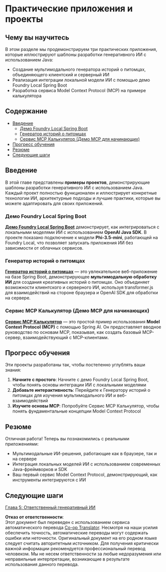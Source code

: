 <!--
CO_OP_TRANSLATOR_METADATA:
{
  "original_hash": "14c0a61ecc1cd2012a9c129236dfdf71",
  "translation_date": "2025-07-29T14:22:04+00:00",
  "source_file": "04-PracticalSamples/README.md",
  "language_code": "ru"
}
-->
# Практические приложения и проекты

## Чему вы научитесь
В этом разделе мы продемонстрируем три практических приложения, которые иллюстрируют шаблоны разработки генеративного ИИ с использованием Java:
- Создание мультимодального генератора историй о питомцах, объединяющего клиентский и серверный ИИ
- Реализация интеграции локальной модели ИИ с помощью демо Foundry Local Spring Boot
- Разработка сервиса Model Context Protocol (MCP) на примере калькулятора

## Содержание

- [Введение](../../../04-PracticalSamples)
  - [Демо Foundry Local Spring Boot](../../../04-PracticalSamples)
  - [Генератор историй о питомцах](../../../04-PracticalSamples)
  - [Сервис MCP Калькулятор (Демо MCP для начинающих)](../../../04-PracticalSamples)
- [Прогресс обучения](../../../04-PracticalSamples)
- [Резюме](../../../04-PracticalSamples)
- [Следующие шаги](../../../04-PracticalSamples)

## Введение

В этой главе представлены **примеры проектов**, демонстрирующие шаблоны разработки генеративного ИИ с использованием Java. Каждый проект полностью функционален и иллюстрирует конкретные технологии ИИ, архитектурные подходы и лучшие практики, которые вы можете адаптировать для своих приложений.

### Демо Foundry Local Spring Boot

**[Демо Foundry Local Spring Boot](foundrylocal/README.md)** демонстрирует, как интегрироваться с локальными моделями ИИ с использованием **OpenAI Java SDK**. В проекте показано подключение к модели **Phi-3.5-mini**, работающей на Foundry Local, что позволяет запускать приложения ИИ без зависимости от облачных сервисов.

### Генератор историй о питомцах

**[Генератор историй о питомцах](petstory/README.md)** — это увлекательное веб-приложение на базе Spring Boot, демонстрирующее **мультимодальную обработку ИИ** для создания креативных историй о питомцах. Оно объединяет возможности клиентского и серверного ИИ, используя transformer.js для взаимодействий на стороне браузера и OpenAI SDK для обработки на сервере.

### Сервис MCP Калькулятор (Демо MCP для начинающих)

**[Сервис MCP Калькулятор](calculator/README.md)** — это простой пример использования **Model Context Protocol (MCP)** с помощью Spring AI. Он предоставляет вводное руководство по основам MCP, показывая, как создать базовый MCP-сервер, взаимодействующий с MCP-клиентами.

## Прогресс обучения

Эти проекты разработаны так, чтобы постепенно углублять ваши знания:

1. **Начните с простого**: Начните с демо Foundry Local Spring Boot, чтобы понять основы интеграции ИИ с локальными моделями
2. **Добавьте интерактивность**: Перейдите к Генератору историй о питомцах для изучения мультимодального ИИ и веб-взаимодействий
3. **Изучите основы MCP**: Попробуйте Сервис MCP Калькулятор, чтобы понять фундаментальные концепции Model Context Protocol

## Резюме

Отличная работа! Теперь вы познакомились с реальными приложениями:

- Мультимодальные ИИ-решения, работающие как в браузере, так и на сервере
- Интеграция локальных моделей ИИ с использованием современных Java-фреймворков и SDK
- Ваш первый сервис Model Context Protocol, демонстрирующий, как инструменты интегрируются с ИИ

## Следующие шаги

[Глава 5: Ответственный генеративный ИИ](../05-ResponsibleGenAI/README.md)

**Отказ от ответственности**:  
Этот документ был переведен с использованием сервиса автоматического перевода [Co-op Translator](https://github.com/Azure/co-op-translator). Несмотря на наши усилия обеспечить точность, автоматические переводы могут содержать ошибки или неточности. Оригинальный документ на его родном языке следует считать авторитетным источником. Для получения критически важной информации рекомендуется профессиональный перевод человеком. Мы не несем ответственности за любые недоразумения или неправильные интерпретации, возникающие в результате использования данного перевода.